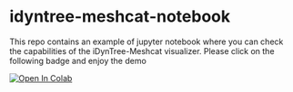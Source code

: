 # idyntree-meshcat-notebook

This repo contains an example of jupyter notebook where you can check the capabilities of the iDynTree-Meshcat visualizer.
Please click on the following badge and enjoy the demo

[![Open In Colab](https://colab.research.google.com/assets/colab-badge.svg)](https://colab.research.google.com/github/GiulioRomualdi/idyntree-meshcat-notebook/blob/main/idyntree_meshcat.ipynb)
